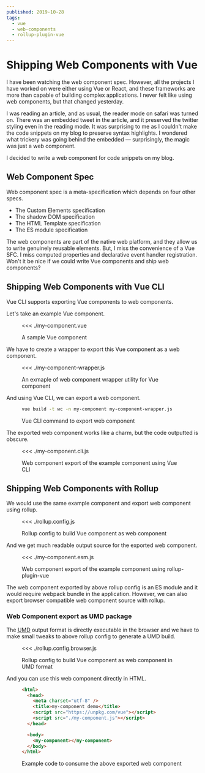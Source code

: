 ```yaml
---
published: 2019-10-28
tags:
  - vue
  - web-components
  - rollup-plugin-vue
---
```


# Shipping Web Components with Vue

I have been watching the web component spec. However, all the projects I have worked on were either using Vue or React, and these frameworks are more than capable of building complex applications. I never felt like using web components, but that changed yesterday.

<!-- more -->

I was reading an article, and as usual, the reader mode on safari was turned on. There was an embedded tweet in the article, and it preserved the twitter styling even in the reading mode. It was surprising to me as I couldn't make the code snippets on my blog to preserve syntax highlights. I wondered what trickery was going behind the embedded — surprisingly, the magic was just a web component.

I decided to write a web component for code snippets on my blog.

## Web Component Spec

Web component spec is a meta-specification which depends on four other specs.

- The Custom Elements specification
- The shadow DOM specification
- The HTML Template specification
- The ES module specification

The web components are part of the native web platform, and they allow us to write genuinely reusable elements. But, I miss the convenience of a Vue SFC. I miss computed properties and declarative event handler registration. Won't it be nice if we could write Vue components and ship web components?

## Shipping Web Components with Vue CLI

Vue CLI supports exporting Vue components to web components.

Let's take an example Vue component.

<figure data-type="code">

<<< ./my-component.vue

<figcaption>A sample Vue component</figcaption>
</figure>

We have to create a wrapper to export this Vue component as a web component.

<figure data-type="code">

<<< ./my-component-wrapper.js

<figcaption>An exmaple of web component wrapper utility for Vue component</figcaption>
</figure>

And using Vue CLI, we can export a web component.

<figure data-type="code">

```bash
vue build -t wc -n my-component my-component-wrapper.js
```

<figcaption>Vue CLI command to export web component</figcaption>
</figure>

The exported web component works like a charm, but the code outputted is obscure.

<figure data-type="code" role="presentation">

<<< ./my-component.cli.js

<figcaption>Web component export of the example component using Vue CLI</figcaption>
</figure>

## Shipping Web Components with Rollup

We would use the same example component and export web component using rollup.

<figure data-type="code">

<<< ./rollup.config.js

<figcaption>Rollup config to build Vue component as web component</figcaption>
</figure>

And we get much readable output source for the exported web component.

<figure data-type="code">

<<< ./my-component.esm.js

<figcaption>Web component export of the example component using rollup-plugin-vue</figcaption>
</figure>

The web component exported by above rollup config is an ES module and it would require webpack bundle in the application. However, we can also export browser compatible web component source with rollup.

### Web Component export as UMD package

The <abbr title="Universal Module Definition">UMD</abbr> output format is directly executable in the browser and we have to make small tweaks to above rollup config to generate a UMD build.

<figure data-type="code">

<<< ./rollup.config.browser.js

<figcaption>Rollup config to build Vue component as web component in UMD format</figcaption>
</figure>

And you can use this web component directly in HTML.

<figure data-type="code">

```html [5-6,10]
<html>
  <head>
    <meta charset="utf-8" />
    <title>my-component demo</title>
    <script src="https://unpkg.com/vue"></script>
    <script src="./my-component.js"></script>
  </head>

  <body>
    <my-component></my-component>
  </body>
</html>
```

<figcaption>Example code to consume the above exported web component</figcaption>
</figure>

